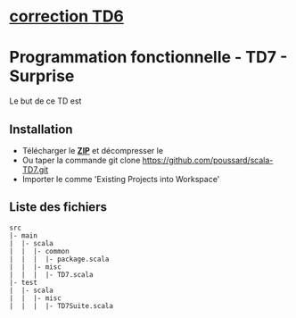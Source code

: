 # [**correction TD6**](https://github.com/poussard/scala-TD6/blob/master/correction.md)
# Programmation fonctionnelle - TD7 - Surprise

Le but de ce TD est

## Installation
* Télécharger le [**ZIP**](https://github.com/poussard/scala-TD7/archive/master.zip) et décompresser le
* Ou taper la commande git clone https://github.com/poussard/scala-TD7.git
* Importer le comme 'Existing Projects into Workspace'

## Liste des fichiers

    src
    |- main
    |  |- scala
    |  |  |- common
    |  |  |  |- package.scala
    |  |  |- misc
    |  |  |  |- TD7.scala      
    |- test
    |  |- scala
    |  |  |- misc
    |  |  |  |- TD7Suite.scala  
 
